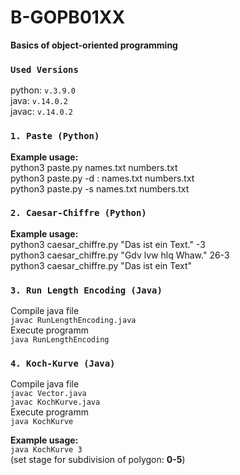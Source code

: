 # B-GOPB01XX
**Basics of object-oriented programming**

### `Used Versions`
python: `v.3.9.0` \
java: `v.14.0.2` \
javac: `v.14.0.2`

### `1. Paste (Python)`
**Example usage:** \
python3 paste.py names.txt numbers.txt \
python3 paste.py -d : names.txt numbers.txt \
python3 paste.py -s  names.txt numbers.txt

### `2. Caesar-Chiffre (Python)`
**Example usage:** \
python3 caesar_chiffre.py "Das ist ein Text." -3 \
python3 caesar_chiffre.py "Gdv lvw hlq Whaw." 26-3 \
python3 caesar_chiffre.py "Das ist ein Text"


### `3. Run Length Encoding (Java)`
Compile java file \
`javac RunLengthEncoding.java` \
Execute programm \
`java RunLengthEncoding`

### `4. Koch-Kurve (Java)`
Compile java file \
`javac Vector.java` \
`javac KochKurve.java` \
Execute programm \
`java KochKurve`

**Example usage:** \
`java KochKurve 3` \
(set stage for subdivision of polygon: **0-5**)
